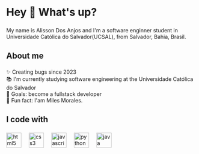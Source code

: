 <h1 align="left">Hey 👋 What's up?</h1>

###

<p align="left">My name is Alisson Dos Anjos and I'm a software enginner student in Universidade Católica do Salvador(UCSAL), from Salvador, Bahia, Brasil.</p>

###

<h2 align="left">About me</h2>

###

<p align="left">✨ Creating bugs since 2023<br>📚 I'm currently studying software engineering at the Universidade Católica do Salvador<br>🎯 Goals: become a fullstack developer<br>🎲 Fun fact: I'am Miles Morales.</p>

###

<h2 align="left">I code with</h2>

###

<div align="left">
  <img src="https://cdn.jsdelivr.net/gh/devicons/devicon/icons/html5/html5-plain-wordmark.svg" height="40" alt="html5 logo"  />
  <img width="12" />
  <img src="https://cdn.jsdelivr.net/gh/devicons/devicon/icons/css3/css3-plain-wordmark.svg" height="40" alt="css3 logo"  />
  <img width="12" />
  <img src="https://cdn.jsdelivr.net/gh/devicons/devicon/icons/javascript/javascript-plain.svg" height="40" alt="javascript logo"  />
  <img width="12" />
  <img src="https://cdn.jsdelivr.net/gh/devicons/devicon/icons/python/python-original.svg" height="40" alt="python logo"  />
   <img width="12" />
  <img src="https://cdn.jsdelivr.net/npm/programming-languages-logos@0.0.3/src/java/java.svg" height="40" alt="java logo"  />
</div>

###
